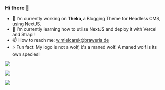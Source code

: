 ### Hi there 👋

- 🔭 I’m currently working on **Theka**, a Blogging Theme for Headless CMS, using NextJS.
- 🌱 I’m currently learning how to utilise NextJS and deploy it with Vercel and Strapi!
- 📫 How to reach me: [w.mielcarek@braweria.de](w.mielcarek@braweria.de)
- ⚡ Fun fact: My logo is not a wolf, it's a maned wolf. A maned wolf is its own species!

![](https://github-readme-stats.vercel.app/api?username=braweria&theme=vision-friendly-dark&show_icons=true?count_private=true)  

![](https://github-readme-stats.vercel.app/api/top-langs/?username=braweria&theme=vision-friendly-dark&layout=compact)

![](https://cr-skills-chart-widget.azurewebsites.net/api/api?username=braweria?bg=#ffffff00)
